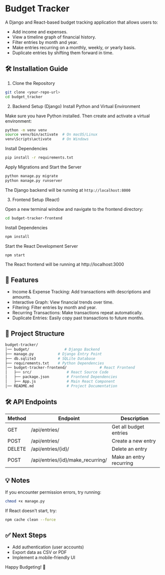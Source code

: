 # Budget Tracker

A Django and React-based budget tracking application that allows users to:

- Add income and expenses.
- View a timeline graph of financial history.
- Filter entries by month and year.
- Make entries recurring on a monthly, weekly, or yearly basis.
- Duplicate entries by shifting them forward in time.

## 🛠️ Installation Guide
1. Clone the Repository

```bash
git clone <your-repo-url>
cd budget_tracker
```

2. Backend Setup (Django)
Install Python and Virtual Environment

Make sure you have Python installed. Then create and activate a virtual environment:

```bash
python -m venv venv
source venv/bin/activate  # On macOS/Linux
venv\Scripts\activate     # On Windows
```

Install Dependencies

```bash
pip install -r requirements.txt
```

Apply Migrations and Start the Server

```bash
python manage.py migrate
python manage.py runserver
```

The Django backend will be running at `http://localhost:8000`

3. Frontend Setup (React)

Open a new terminal window and navigate to the frontend directory:

```bash
cd budget-tracker-frontend
```

Install Dependencies

```bash
npm install
```

Start the React Development Server

```bash
npm start
```

The React frontend will be running at http://localhost:3000

## 🚀 Features

- Income & Expense Tracking: Add transactions with descriptions and amounts.
- Interactive Graph: View financial trends over time.
- Filtering: Filter entries by month and year.
- Recurring Transactions: Make transactions repeat automatically.
- Duplicate Entries: Easily copy past transactions to future months.

## 📂 Project Structure

```bash
budget-tracker/
│── budget/                # Django Backend
├── manage.py           # Django Entry Point
├── db.sqlite3          # SQLite Database
├── requirements.txt    # Python Dependencies
│── budget-tracker-frontend/               # React Frontend
│   ├── src/                # React Source Code
│   ├── package.json        # Frontend Dependencies
│   ├── App.js              # Main React Component
│── README.md               # Project Documentation
```

## 🛠 API Endpoints

| Method | Endpoint | Description |
|----------|----------|----------|
GET	| /api/entries/ | Get all budget entries
POST | /api/entries/ | Create a new entry
DELETE | /api/entries/{id}/ | Delete an entry
POST | /api/entries/{id}/make_recurring/ | Make an entry recurring


## 💡 Notes

If you encounter permission errors, try running:

```bash
chmod +x manage.py
```

If React doesn't start, try:

```bash
npm cache clean --force
```

## ✅ Next Steps

- Add authentication (user accounts)
- Export data as CSV or PDF
- Implement a mobile-friendly UI

Happy Budgeting! 🚀